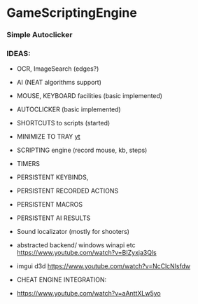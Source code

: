 # GameScriptingEngine

### Simple Autoclicker



 ### IDEAS:
- OCR, ImageSearch (edges?) 
- AI (NEAT algorithms support)
- MOUSE, KEYBOARD facilities (basic implemented)
- AUTOCLICKER (basic implemented)
- SHORTCUTS to scripts (started)
- MINIMIZE TO TRAY [yt](https://www.youtube.com/watch?v=WfJ1bA44-a8)
- SCRIPTING engine (record mouse, kb, steps)
- TIMERS
- PERSISTENT KEYBINDS,
- PERSISTENT RECORDED ACTIONS
- PERSISTENT MACROS
- PERSISTENT AI RESULTS
- Sound localizator (mostly for shooters)
- abstracted backend/ windows winapi etc
https://www.youtube.com/watch?v=BIZyxja3Qls
- imgui d3d https://www.youtube.com/watch?v=NcClcNlsfdw


- CHEAT ENGINE INTEGRATION:
- https://www.youtube.com/watch?v=aAnttXLw5yo